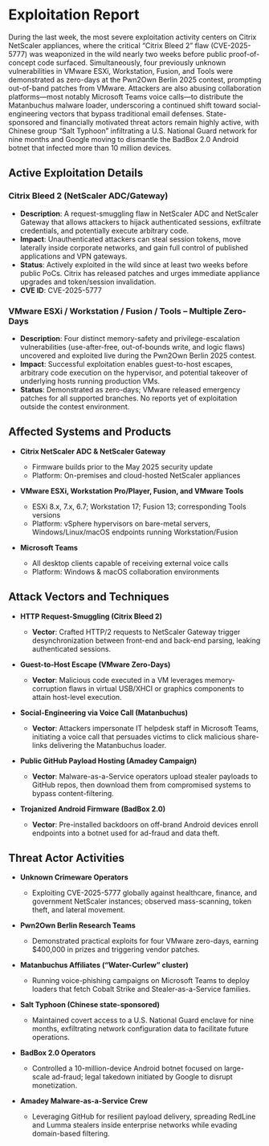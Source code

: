 # Exploitation Report

During the last week, the most severe exploitation activity centers on Citrix NetScaler appliances, where the critical “Citrix Bleed 2” flaw (CVE-2025-5777) was weaponized in the wild nearly two weeks before public proof-of-concept code surfaced. Simultaneously, four previously unknown vulnerabilities in VMware ESXi, Workstation, Fusion, and Tools were demonstrated as zero-days at the Pwn2Own Berlin 2025 contest, prompting out-of-band patches from VMware. Attackers are also abusing collaboration platforms—most notably Microsoft Teams voice calls—to distribute the Matanbuchus malware loader, underscoring a continued shift toward social-engineering vectors that bypass traditional email defenses. State-sponsored and financially motivated threat actors remain highly active, with Chinese group “Salt Typhoon” infiltrating a U.S. National Guard network for nine months and Google moving to dismantle the BadBox 2.0 Android botnet that infected more than 10 million devices.

## Active Exploitation Details

### Citrix Bleed 2 (NetScaler ADC/Gateway)
- **Description**: A request-smuggling flaw in NetScaler ADC and NetScaler Gateway that allows attackers to hijack authenticated sessions, exfiltrate credentials, and potentially execute arbitrary code.
- **Impact**: Unauthenticated attackers can steal session tokens, move laterally inside corporate networks, and gain full control of published applications and VPN gateways.
- **Status**: Actively exploited in the wild since at least two weeks before public PoCs. Citrix has released patches and urges immediate appliance upgrades and token/session invalidation.
- **CVE ID**: CVE-2025-5777

### VMware ESXi / Workstation / Fusion / Tools – Multiple Zero-Days
- **Description**: Four distinct memory-safety and privilege-escalation vulnerabilities (use-after-free, out-of-bounds write, and logic flaws) uncovered and exploited live during the Pwn2Own Berlin 2025 contest.
- **Impact**: Successful exploitation enables guest-to-host escapes, arbitrary code execution on the hypervisor, and potential takeover of underlying hosts running production VMs.
- **Status**: Demonstrated as zero-days; VMware released emergency patches for all supported branches. No reports yet of exploitation outside the contest environment.

## Affected Systems and Products

- **Citrix NetScaler ADC & NetScaler Gateway**  
  - Firmware builds prior to the May 2025 security update  
  - Platform: On-premises and cloud-hosted NetScaler appliances

- **VMware ESXi, Workstation Pro/Player, Fusion, and VMware Tools**  
  - ESXi 8.x, 7.x, 6.7; Workstation 17; Fusion 13; corresponding Tools versions  
  - Platform: vSphere hypervisors on bare-metal servers, Windows/Linux/macOS endpoints running Workstation/Fusion

- **Microsoft Teams**  
  - All desktop clients capable of receiving external voice calls  
  - Platform: Windows & macOS collaboration environments

## Attack Vectors and Techniques

- **HTTP Request-Smuggling (Citrix Bleed 2)**  
  - **Vector**: Crafted HTTP/2 requests to NetScaler Gateway trigger desynchronization between front-end and back-end parsing, leaking authenticated sessions.

- **Guest-to-Host Escape (VMware Zero-Days)**  
  - **Vector**: Malicious code executed in a VM leverages memory-corruption flaws in virtual USB/XHCI or graphics components to attain host-level execution.

- **Social-Engineering via Voice Call (Matanbuchus)**  
  - **Vector**: Attackers impersonate IT helpdesk staff in Microsoft Teams, initiating a voice call that persuades victims to click malicious share-links delivering the Matanbuchus loader.

- **Public GitHub Payload Hosting (Amadey Campaign)**  
  - **Vector**: Malware-as-a-Service operators upload stealer payloads to GitHub repos, then download them from compromised systems to bypass content-filtering.

- **Trojanized Android Firmware (BadBox 2.0)**  
  - **Vector**: Pre-installed backdoors on off-brand Android devices enroll endpoints into a botnet used for ad-fraud and data theft.

## Threat Actor Activities

- **Unknown Crimeware Operators**  
  - Exploiting CVE-2025-5777 globally against healthcare, finance, and government NetScaler instances; observed mass-scanning, token theft, and lateral movement.

- **Pwn2Own Berlin Research Teams**  
  - Demonstrated practical exploits for four VMware zero-days, earning $400,000 in prizes and triggering vendor patches.

- **Matanbuchus Affiliates (“Water-Curlew” cluster)**  
  - Running voice-phishing campaigns on Microsoft Teams to deploy loaders that fetch Cobalt Strike and Stealer-as-a-Service families.

- **Salt Typhoon (Chinese state-sponsored)**  
  - Maintained covert access to a U.S. National Guard enclave for nine months, exfiltrating network configuration data to facilitate future operations.

- **BadBox 2.0 Operators**  
  - Controlled a 10-million-device Android botnet focused on large-scale ad-fraud; legal takedown initiated by Google to disrupt monetization.

- **Amadey Malware-as-a-Service Crew**  
  - Leveraging GitHub for resilient payload delivery, spreading RedLine and Lumma stealers inside enterprise networks while evading domain-based filtering.

